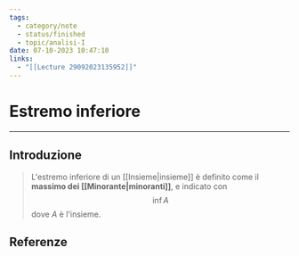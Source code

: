 ```yaml
---
tags:
  - category/note
  - status/finished
  - topic/analisi-I
date: 07-10-2023 10:47:10
links:
  - "[[Lecture 29092023135952]]"
---
```

# Estremo inferiore
---
## Introduzione
> L'estremo inferiore di un [[Insieme|insieme]] è definito come il **massimo dei [[Minorante|minoranti]]**, e indicato con
> $$\inf A$$
> dove $A$ è l'insieme.

## Referenze